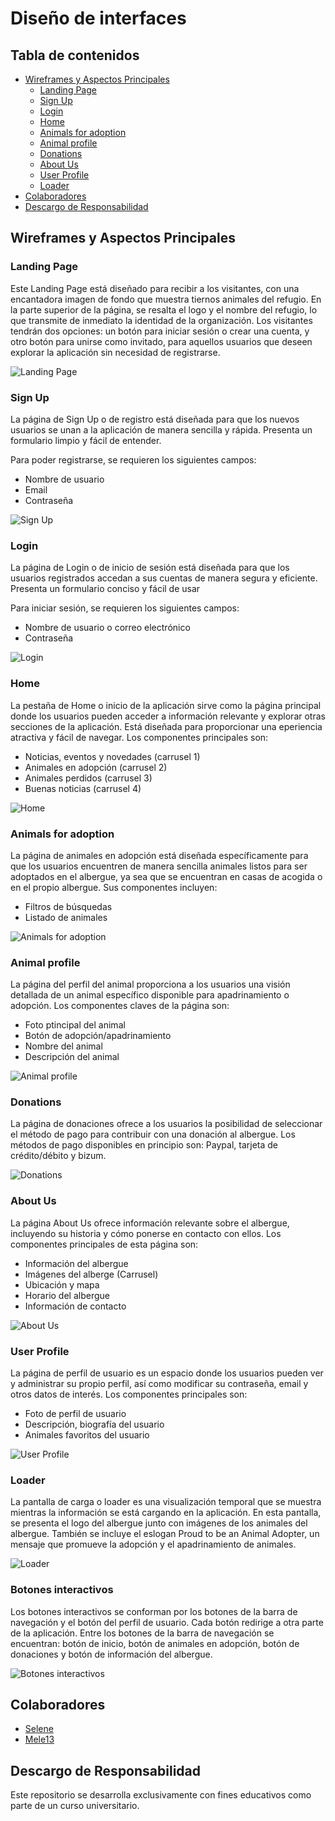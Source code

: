 # Diseño de interfaces

## Tabla de contenidos
- [Wireframes y Aspectos Principales](#wireframes-y-aspectos-principales)
  - [Landing Page](#landing-page)
  - [Sign Up](#sign-up)
  - [Login](#login)
  - [Home](#home)
  - [Animals for adoption](#animals-for-adoption)
  - [Animal profile](#animal-profile)
  - [Donations](#donations)
  - [About Us](#about-us)
  - [User Profile](#user-profile)
  - [Loader](#loader)
- [Colaboradores](#colaboradores)
- [Descargo de Responsabilidad](#descargo-de-responsabilidad)

## Wireframes y Aspectos Principales
### Landing Page

Este Landing Page está diseñado para recibir a los visitantes, con una encantadora imagen de fondo que muestra tiernos animales del refugio. En la parte superior de la página, se resalta el logo y el nombre del refugio, lo que transmite de inmediato la identidad de la organización. Los visitantes tendrán dos opciones: un botón para iniciar sesión o crear una cuenta, y otro botón para unirse como invitado, para aquellos usuarios que deseen explorar la aplicación sin necesidad de registrarse.

![Landing Page](Images/LandingPage.png)

### Sign Up
La página de Sign Up o de registro está diseñada para que los nuevos usuarios se unan a la aplicación de manera sencilla y rápida. Presenta un formulario limpio y fácil de entender.

Para poder registrarse, se requieren los siguientes campos:
- Nombre de usuario
- Email
- Contraseña

![Sign Up](Images/SignUp.png)

### Login
La página de Login o de inicio de sesión está diseñada para que los usuarios registrados accedan a sus cuentas de manera segura y eficiente. Presenta un formulario conciso y fácil de usar

Para iniciar sesión, se requieren los siguientes campos:
- Nombre de usuario o correo electrónico
- Contraseña

![Login](Images/Login.png)

### Home
La pestaña de Home o inicio de la aplicación sirve como la página principal donde los usuarios pueden acceder a información relevante y explorar otras secciones de la aplicación. Está diseñada 
para proporcionar una eperiencia atractiva y fácil de navegar. Los componentes principales son:
- Noticias, eventos y novedades (carrusel 1)
- Animales en adopción (carrusel 2)
- Animales perdidos (carrusel 3)
- Buenas noticias (carrusel 4)

![Home](Images/Home.png)

### Animals for adoption
La página de animales en adopción está diseñada específicamente para que los usuarios encuentren de manera sencilla animales listos para ser adoptados en el albergue, ya sea que se encuentran en casas de acogida o en el propio albergue. Sus componentes incluyen:
- Filtros de búsquedas
- Listado de animales

![Animals for adoption](Images/AnimalsForAdopt.png)

### Animal profile
La página del perfil del animal proporciona a los usuarios una visión detallada de un animal específico disponible para apadrinamiento o adopción. Los componentes claves de la página son:
- Foto ptincipal del animal
- Botón de adopción/apadrinamiento
- Nombre del animal
- Descripción del animal

![Animal profile](Images/AnimalProfile.png)

### Donations
La página de donaciones ofrece a los usuarios la posibilidad de seleccionar el método de pago para contribuir con una donación al albergue. Los métodos de pago disponibles en principio son: Paypal, tarjeta de crédito/débito y bizum.

![Donations](Images/Donations.png)

### About Us
La página About Us ofrece información relevante sobre el albergue, incluyendo su historia y cómo ponerse en contacto con ellos. Los componentes principales de esta página son:
- Información del albergue
- Imágenes del alberge (Carrusel)
- Ubicación y mapa
- Horario del albergue
- Información de contacto

![About Us](Images/AboutUs.png)

### User Profile
La página de perfil de usuario es un espacio donde los usuarios pueden ver y administrar su propio perfil, así como modificar su contraseña, email y otros datos de interés. Los componentes principales son:
- Foto de perfil de usuario
- Descripción, biografía del usuario
- Animales favoritos del usuario

![User Profile](Images/UserProfile.png)

### Loader
La pantalla de carga o loader es una visualización temporal que se muestra mientras la información se está cargando en la aplicación. En esta pantalla, se presenta el logo del albergue junto con imágenes de los animales del albergue. También se incluye el eslogan Proud to be an Animal Adopter, un mensaje que promueve la adopción y el apadrinamiento de animales.

![Loader](Images/Loader.png)

### Botones interactivos
Los botones interactivos se conforman por los botones de la barra de navegación y el botón del perfil de usuario. Cada botón redirige a otra parte de la aplicación. Entre los botones de la barra de navegación se encuentran: botón de inicio, botón de animales en adopción, botón de donaciones y botón de información del albergue.

![Botones interactivos](Images/BotonesInteractivos.png)

## Colaboradores
- [Selene](https://github.com/SeleneGonzalezCurbelo)
- [Mele13](https://github.com/mele13)

## Descargo de Responsabilidad
Este repositorio se desarrolla exclusivamente con fines educativos como parte de un curso universitario.
